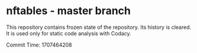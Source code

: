 # nftables - master branch

This repository contains frozen state of the repository.
Its history is cleared. It is used only for static code
analysis with Codacy.

Commit Time: 1707464208